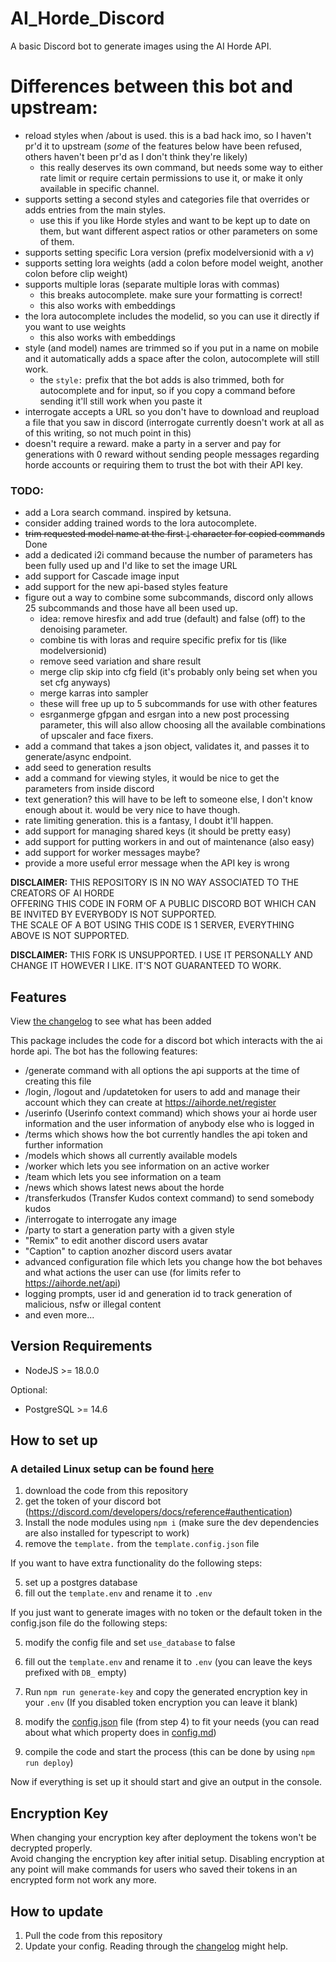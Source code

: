 # AI_Horde_Discord

A basic Discord bot to generate images using the AI Horde API.

# Differences between this bot and upstream:

- reload styles when /about is used. this is a bad hack imo, so I haven't pr'd it to upstream (*some* of the features below have been refused, others haven't been pr'd as I don't think they're likely)
  - this really deserves its own command, but needs some way to either rate limit or require certain permissions to use it, or make it only available in specific channel.
- supports setting a second styles and categories file that overrides or adds entries from the main styles.
  - use this if you like Horde styles and want to be kept up to date on them, but want different aspect ratios or other parameters on some of them.
- supports setting specific Lora version (prefix modelversionid with a *v*)
- supports setting lora weights (add a colon before model weight, another colon before clip weight)
- supports multiple loras (separate multiple loras with commas)
  - this breaks autocomplete. make sure your formatting is correct!
  - this also works with embeddings
- the lora autocomplete includes the modelid, so you can use it directly if you want to use weights
  - this also works with embeddings
- style (and model) names are trimmed so if you put in a name on mobile and it automatically adds a space after the colon, autocomplete will still work.
  - the `style:` prefix that the bot adds is also trimmed, both for autocomplete and for input, so if you copy a command before sending it'll still work when you paste it
- interrogate accepts a URL so you don't have to download and reupload a file that you saw in discord (interrogate currently doesn't work at all as of this writing, so not much point in this)
- doesn't require a reward. make a party in a server and pay for generations with 0 reward without sending people messages regarding horde accounts or requiring them to trust the bot with their API key.

### TODO:

- add a Lora search command. inspired by ketsuna.
- consider adding trained words to the lora autocomplete.
- ~~trim requested model name at the first `|` character for copied commands~~ Done
- add a dedicated i2i command because the number of parameters has been fully used up and I'd like to set the image URL
- add support for Cascade image input
- add support for the new api-based styles feature
- figure out a way to combine some subcommands, discord only allows 25 subcommands and those have all been used up.
  - idea: remove hiresfix and add true (default) and false (off) to the denoising parameter.
  - combine tis with loras and require specific prefix for tis (like modelversionid)
  - remove seed variation and share result
  - merge clip skip into cfg field (it's probably only being set when you set cfg anyways)
  - merge karras into sampler
  - these will free up up to 5 subcommands for use with other features
  - esrganmerge gfpgan and esrgan into a new post processing parameter, this will also allow choosing all the available combinations of upscaler and face fixers.
- add a command that takes a json object, validates it, and passes it to generate/async endpoint.
- add seed to generation results
- add a command for viewing styles, it would be nice to get the parameters from inside discord
- text generation? this will have to be left to someone else, I don't know enough about it. would be very nice to have though.
- rate limiting generation. this is a fantasy, I doubt it'll happen.
- add support for managing shared keys (it should be pretty easy)
- add support for putting workers in and out of maintenance (also easy)
- add support for worker messages maybe?
- provide a more useful error message when the API key is wrong


**DISCLAIMER:** THIS REPOSITORY IS IN NO WAY ASSOCIATED TO THE CREATORS OF AI HORDE  
OFFERING THIS CODE IN FORM OF A PUBLIC DISCORD BOT WHICH CAN BE INVITED BY EVERYBODY IS NOT SUPPORTED.  
THE SCALE OF A BOT USING THIS CODE IS 1 SERVER, EVERYTHING ABOVE IS NOT SUPPORTED.  

**DISCLAIMER:** THIS FORK IS UNSUPPORTED. I USE IT PERSONALLY AND CHANGE IT HOWEVER I LIKE. IT'S NOT GUARANTEED TO WORK.

## Features

View [the changelog](https://github.com/ZeldaFan0225/AI_Horde_Discord/blob/main/changelog.md) to see what has been added

This package includes the code for a discord bot which interacts with the ai horde api.
The bot has the following features:

- /generate command with all options the api supports at the time of creating this file
- /login, /logout and /updatetoken for users to add and manage their account which they can create at https://aihorde.net/register
- /userinfo (Userinfo context command) which shows your ai horde user information and the user information of anybody else who is logged in
- /terms which shows how the bot currently handles the api token and further information
- /models which shows all currently available models
- /worker which lets you see information on an active worker
- /team which lets you see information on a team
- /news which shows latest news about the horde
- /transferkudos (Transfer Kudos context command) to send somebody kudos
- /interrogate to interrogate any image
- /party to start a generation party with a given style
- "Remix" to edit another discord users avatar 
- "Caption" to caption anozher discord users avatar
- advanced configuration file which lets you change how the bot behaves and what actions the user can use (for limits refer to https://aihorde.net/api)
- logging prompts, user id and generation id to track generation of malicious, nsfw or illegal content
- and even more...

## Version Requirements

- NodeJS >= 18.0.0

Optional:  
- PostgreSQL >= 14.6

## How to set up

### A detailed Linux setup can be found [here](https://github.com/ZeldaFan0225/AI_Horde_Discord/blob/main/DB_SETUP.md)

1) download the code from this repository  
2) get the token of your discord bot (https://discord.com/developers/docs/reference#authentication)  
3) Install the node modules using `npm i` (make sure the dev dependencies are also installed for typescript to work)  
4) remove the `template.` from the `template.config.json` file  
  
If you want to have extra functionality do the following steps:  

5) set up a postgres database  
6) fill out the `template.env` and rename it to `.env`  
  
If you just want to generate images with no token or the default token in the config.json file do the following steps:  

5) modify the config file and set `use_database` to false  
6) fill out the `template.env` and rename it to `.env` (you can leave the keys prefixed with `DB_` empty)  
  
7) Run `npm run generate-key` and copy the generated encryption key in your `.env` (If you disabled token encryption you can leave it blank)
8) modify the [config.json](https://github.com/ZeldaFan0225/AI_Horde_Discord/blob/main/template.config.json) file (from step 4) to fit your needs (you can read about what which property does in [config.md](https://github.com/ZeldaFan0225/AI_Horde_Discord/blob/main/config.md))  
9) compile the code and start the process (this can be done by using `npm run deploy`)  
  
Now if everything is set up it should start and give an output in the console.  


## Encryption Key
When changing your encryption key after deployment the tokens won't be decrypted properly.  
Avoid changing the encryption key after initial setup.
Disabling encryption at any point will make commands for users who saved their tokens in an encrypted form not work any more.

## How to update

1) Pull the code from this repository
2) Update your config. Reading through the [changelog](https://github.com/ZeldaFan0225/AI_Horde_Discord/blob/main/changelog.md) might help.
